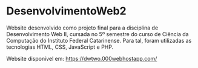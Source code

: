 # DesenvolvimentoWeb2
Website desenvolvido como projeto final para a disciplina de Desenvolvimento Web II, cursada no 5º semestre do curso de Ciência da Computação do Instituto Federal Catarinense. Para tal, foram utilizadas as tecnologias HTML, CSS, JavaScript e PHP.

Website disponível em: https://dwtwo.000webhostapp.com/
